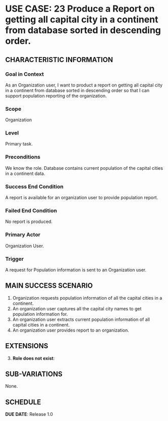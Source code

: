 # USE CASE: 23 Produce a Report on getting all capital city in a continent from database sorted in descending order.

## CHARACTERISTIC INFORMATION

### Goal in Context

As an Organization user, I want to product a report on getting all capital city in a continent from database sorted in descending order so that I can support population reporting of the organization.

### Scope

Organization

### Level

Primary task.

### Preconditions

We know the role.  Database contains current population of the capital cities in a continent data.

### Success End Condition

A report is available for an organization user to provide population report.

### Failed End Condition

No report is produced.

### Primary Actor

Organization User.

### Trigger

A request for Population information is sent to an Organization user.

## MAIN SUCCESS SCENARIO

1. Organization requests population information of all the capital cities in a continent.
2. An organization user captures all the capital city names to get population information for.
3. An organization user extracts current population information of all capital cities in a continent.
4. An organization user provides report to an organization.

## EXTENSIONS

3. **Role does not exist**:

## SUB-VARIATIONS

None.

## SCHEDULE

**DUE DATE**: Release 1.0
